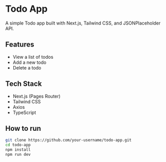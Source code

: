 # Todo App

A simple Todo app built with Next.js, Tailwind CSS, and JSONPlaceholder API.

## Features
- View a list of todos
- Add a new todo
- Delete a todo

## Tech Stack
- Next.js (Pages Router)
- Tailwind CSS
- Axios
- TypeScript

## How to run

```bash
git clone https://github.com/your-username/todo-app.git
cd todo-app
npm install
npm run dev
